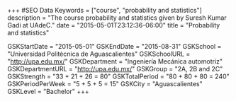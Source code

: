 +++
#SEO Data
Keywords = ["course", "probability and statistics"]
description = "The course probability and statistics given by Suresh Kumar Gadi at UAdeC."
date = "2015-05-01T23:12:36-06:00"
title = "Probability and statistics"

GSKStartDate = "2015-05-01"
GSKEndDate = "2015-08-31"
GSKSchool = "Universidad Politécnica de Aguascalientes"
GSKSchoolURL = "http://upa.edu.mx/"
GSKDepartment = "Ingeniería Mecánica automotriz"
GSKDepartmentURL = "http://upa.edu.mx/"
GSKGroup = "2A, 2B and 2C"
GSKStrength = "33 + 21 + 26 = 80"
GSKTotalPeriod = "80 + 80 + 80 = 240"
GSKPeriodPerWeek = "5 + 5 + 5 = 15"
GSKCity = "Aguascalientes"
GSKLevel = "Bachelor"
+++

<br/>